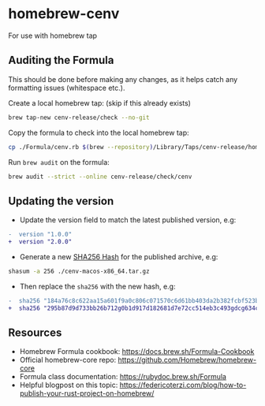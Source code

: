 # homebrew-cenv
For use with homebrew tap

## Auditing the Formula
This should be done before making any changes, as it helps catch any formatting issues (whitespace etc.).

Create a local homebrew tap: (skip if this already exists)

```bash
brew tap-new cenv-release/check --no-git
```

Copy the formula to check into the local homebrew tap:

```bash
cp ./Formula/cenv.rb $(brew --repository)/Library/Taps/cenv-release/homebrew-check/Formula
```

Run `brew audit` on the formula:

```bash
brew audit --strict --online cenv-release/check/cenv
```

## Updating the version

- Update the version field to match the latest published version, e.g:

```diff
-  version "1.0.0"
+  version "2.0.0"
```

- Generate a new [SHA256 Hash](https://en.wikipedia.org/wiki/SHA-2) for the published archive, e.g:

```bash
shasum -a 256 ./cenv-macos-x86_64.tar.gz
```

- Then replace the `sha256` with the new hash, e.g:

```diff
-  sha256 "184a76c8c622aa15a601f9a0c806c071570c6d61bb403da2b382fcbf523b59c5"
+  sha256 "295b87d9d733bb26b712g0b1d917d182681d7e72cc514eb3c493gdcg634c60d6"
```

## Resources

- Homebrew Formula cookbook: https://docs.brew.sh/Formula-Cookbook
- Official homebrew-core repo: https://github.com/Homebrew/homebrew-core
- Formula class documentation: https://rubydoc.brew.sh/Formula
- Helpful blogpost on this topic: https://federicoterzi.com/blog/how-to-publish-your-rust-project-on-homebrew/

